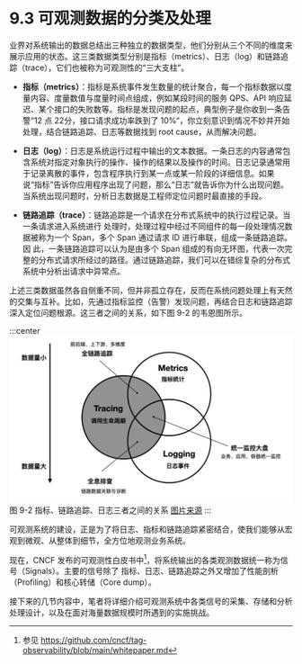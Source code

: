 # 9.3 可观测数据的分类及处理

业界对系统输出的数据总结出三种独立的数据类型，他们分别从三个不同的维度来展示应用的状态。这三类数据类型分别是指标（metrics）、日志（log）和链路追踪（trace），它们也被称为可观测性的“三大支柱”。

- **指标（metrics）**：指标是系统事件发生数量的统计聚合，每一个指标数据以度量内容、度量数值与度量时间点组成，例如某段时间的服务 QPS、API 响应延迟、某个接口的失败数等。指标是发现问题的起点，典型例子是你收到一条告警“12 点 22分，接口请求成功率跌到了 10%“，你立刻意识到情况不妙并开始处理，结合链路追踪、日志等数据找到 root cause，从而解决问题。

- **日志（log）**：日志是系统运行过程中输出的文本数据。一条日志的内容通常包含系统对指定对象执行的操作、操作的结果以及操作的时间。日志记录通常用于记录离散的事件，包含程序执行到某一点或某一阶段的详细信息。如果说“指标”告诉你应用程序出现了问题，那么“日志”就告诉你为什么出现问题。当系统出现问题时，分析日志数据是工程师定位问题时最直接的手段。

- **链路追踪（trace）**：链路追踪是一个请求在分布式系统中的执行过程记录。当一条请求进入系统进行 处理时，处理过程中经过不同组件的每一段处理情况数据被称为一个 Span，多个 Span 通过请求 ID 进行串联，组成一条链路追踪。因 此，一条链路追踪可以认为是由多个 Span 组成的有向无环图，代表一次完整的分布式请求所经过的路径。通过链路追踪，我们可以在错综复杂的分布式系统中分析出请求中异常点。

上述三类数据虽然各自侧重不同，但并非孤立存在，反而在系统问题处理上有天然的交集与互补。比如，先通过指标监控（告警）发现问题，再结合日志和链路追踪深入定位问题根源。这三者之间的关系，如下图 9-2 的韦恩图所示。

:::center
  ![](../assets/observability.jpg)<br/>
 图 9-2 指标、链路追踪、日志三者之间的关系 [图片来源](https://peter.bourgon.org/blog/2017/02/21/metrics-tracing-and-logging.html)
:::

可观测系统的建设，正是为了将日志、指标和链路追踪紧密结合，使我们能够从宏观到微观、从整体到细节，全方位地观测业务系统。


现在，CNCF 发布的可观测性白皮书中[^1]，将系统输出的各类观测数据统一称为信号（Signals）。主要的信号除了 指标、日志、链路追踪之外又增加了性能剖析（Profiling）和核心转储（Core dump）。

接下来的几节内容中，笔者将详细介绍可观测系统中各类信号的采集、存储和分析处理设计，以及在面对海量数据规模时所遇到的实施挑战。

[^1]: 参见 https://github.com/cncf/tag-observability/blob/main/whitepaper.md